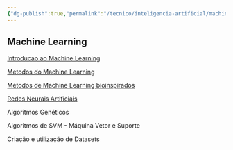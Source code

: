 ```yaml
---
{"dg-publish":true,"permalink":"/tecnico/inteligencia-artificial/machine-learning/machine-learning/","title":"Machine Learning","metatags":{"description":"permite que os sistemas computacionais aprendam sem ser explicitamente programados para realizar uma tarefa específica."},"tags":["Inteligencia-artificial","Machine-Learning"],"noteIcon":"1","updated":"2025-01-20T16:55:00.454-03:00"}
---
```



## Machine Learning

[Introducao ao Machine Learning](Introducao%20ao%20Machine%20Learning.md)

[Metodos do Machine Learning](Metodos%20do%20Machine%20Learning.md)

[Métodos de Machine Learning bioinspirados](Metodos%20de%20Machine%20Learning%20bioinspirados.md)

[Redes Neurais Artificiais](Redes%20Neurais%20Artificiais.md)

Algoritmos Genéticos

Algoritmos de SVM - Máquina Vetor e Suporte

Criação e utilização de Datasets
